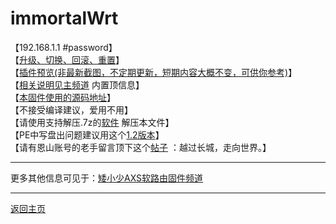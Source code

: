 # immortalWrt

【192.168.1.1 #password】         
【[升级、切换、回滚、重置](https://t.me/OpenWRTcn/48)】               
【[插件预览(非最新截图，不定期更新，短期内容大概不变，可供你参考)](https://github.com/boduoyejieyi666/whonolikeboduoyejieyi/blob/main/AXS/1.png)】            
【[相关说明见主频道](https://t.me/OpenWRTcn) 内置顶信息】              
【[本固件使用的源码地址](https://github.com/immortalwrt/immortalwrt)】            
【不接受编译建议，爱用不用】            
【请使用支持解压.7z的[软件](https://cn.bandisoft.com/bandizip/) 解压本文件】            
【PE中写盘出问题建议用这个[1.2版本](https://t.me/OpenWRTcn/8)】               
【请有恩山账号的老手留言顶下这个[帖子](https://www.right.com.cn/forum/thread-4053643-1-1.html) ：越过长城，走向世界。】                 
    
---------------------------------------            
更多其他信息可见于：[矮小少AXS软路由固件频道](https://t.me/aixiaoshao)        

---------------------------------------           

[返回主页](https://github.com/boduoyejieyi666/whonolikeboduoyejieyi/blob/main/README.md)         
